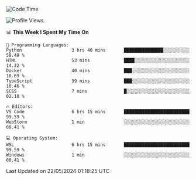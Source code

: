 <!--START_SECTION:waka-->
![Code Time](http://img.shields.io/badge/Code%20Time-639%20hrs%207%20mins-blue)

![Profile Views](http://img.shields.io/badge/Profile%20Views-9-blue)

📊 **This Week I Spent My Time On** 

```text
💬 Programming Languages: 
Python                   3 hrs 40 mins       ███████████████░░░░░░░░░░   58.49 % 
HTML                     53 mins             ████░░░░░░░░░░░░░░░░░░░░░   14.32 % 
Docker                   40 mins             ███░░░░░░░░░░░░░░░░░░░░░░   10.69 % 
TypeScript               39 mins             ███░░░░░░░░░░░░░░░░░░░░░░   10.46 % 
SCSS                     7 mins              █░░░░░░░░░░░░░░░░░░░░░░░░   02.10 % 

🔥 Editors: 
VS Code                  6 hrs 15 mins       █████████████████████████   99.59 % 
WebStorm                 1 min               ░░░░░░░░░░░░░░░░░░░░░░░░░   00.41 % 

💻 Operating System: 
WSL                      6 hrs 15 mins       █████████████████████████   99.59 % 
Windows                  1 min               ░░░░░░░░░░░░░░░░░░░░░░░░░   00.41 % 
```


 Last Updated on 22/05/2024 01:18:25 UTC
<!--END_SECTION:waka-->
